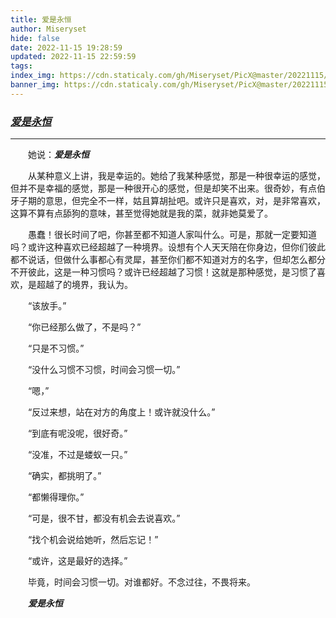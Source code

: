 ```yaml
---
title: 爱是永恒
author: Miseryset
hide: false
date: 2022-11-15 19:28:59
updated: 2022-11-15 22:59:59
tags:
index_img: https://cdn.staticaly.com/gh/Miseryset/PicX@master/20221115/-54218e4695315c8b.6p28mwx1qt4w.webp
banner_img: https://cdn.staticaly.com/gh/Miseryset/PicX@master/20221115/-54218e4695315c8b.6p28mwx1qt4w.webp
---
```

### <u>*爱是永恒*</u>
***
&emsp;&emsp;她说：***爱是永恒***

&emsp;&emsp;从某种意义上讲，我是幸运的。她给了我某种感觉，那是一种很幸运的感觉，但并不是幸福的感觉，那是一种很开心的感觉，但是却笑不出来。很奇妙，有点伯牙子期的意思，但完全不一样，姑且算胡扯吧。或许只是喜欢，对，是非常喜欢，这算不算有点舔狗的意味，甚至觉得她就是我的菜，就非她莫爱了。

&emsp;&emsp;愚蠢！很长时间了吧，你甚至都不知道人家叫什么。可是，那就一定要知道吗？或许这种喜欢已经超越了一种境界。设想有个人天天陪在你身边，但你们彼此都不说话，但做什么事都心有灵犀，甚至你们都不知道对方的名字，但却怎么都分不开彼此，这是一种习惯吗？或许已经超越了习惯！这就是那种感觉，是习惯了喜欢，是超越了的境界，我认为。

&emsp;&emsp;“该放手。”

&emsp;&emsp;“你已经那么做了，不是吗？”

&emsp;&emsp;“只是不习惯。”

&emsp;&emsp;“没什么习惯不习惯，时间会习惯一切。”

&emsp;&emsp;“嗯，”

&emsp;&emsp;“反过来想，站在对方的角度上！或许就没什么。”

&emsp;&emsp;“到底有呢没呢，很好奇。”

&emsp;&emsp;“没准，不过是蝼蚁一只。”

&emsp;&emsp;“确实，都挑明了。”

&emsp;&emsp;“都懒得理你。”

&emsp;&emsp;“可是，很不甘，都没有机会去说喜欢。”

&emsp;&emsp;“找个机会说给她听，然后忘记！”

&emsp;&emsp;“或许，这是最好的选择。”

&emsp;&emsp;毕竟，时间会习惯一切。对谁都好。不念过往，不畏将来。

&emsp;&emsp;***爱是永恒***